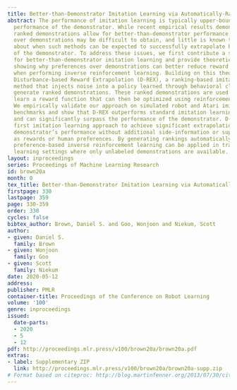 ```yaml
---
title: Better-than-Demonstrator Imitation Learning via Automatically-Ranked Demonstrations
abstract: The performance of imitation learning is typically upper-bounded by the
  performance of the demonstrator. While recent empirical results demonstrate that
  ranked demonstrations allow for better-than-demonstrator performance, preferences
  over demonstrations may be difficult to obtain, and little is known theoretically
  about when such methods can be expected to successfully extrapolate beyond the performance
  of the demonstrator. To address these issues, we first contribute a sufficient condition
  for better-than-demonstrator imitation learning and provide theoretical results
  showing why preferences over demonstrations can better reduce reward function ambiguity
  when performing inverse reinforcement learning. Building on this theory, we introduce
  Disturbance-based Reward Extrapolation (D-REX), a ranking-based imitation learning
  method that injects noise into a policy learned through behavioral cloning to automatically
  generate ranked demonstrations. These ranked demonstrations are used to efficiently
  learn a reward function that can then be optimized using reinforcement learning.
  We empirically validate our approach on simulated robot and Atari imitation learning
  benchmarks and show that D-REX outperforms standard imitation learning approaches
  and can significantly surpass the performance of the demonstrator. D-REX is the
  first imitation learning approach to achieve significant extrapolation beyond the
  demonstrator’s performance without additional side-information or supervision, such
  as rewards or human preferences. By generating rankings automatically, we show that
  preference-based inverse reinforcement learning can be applied in traditional imitation
  learning settings where only unlabeled demonstrations are available.
layout: inproceedings
series: Proceedings of Machine Learning Research
id: brown20a
month: 0
tex_title: Better-than-Demonstrator Imitation Learning via Automatically-Ranked Demonstrations
firstpage: 330
lastpage: 359
page: 330-359
order: 330
cycles: false
bibtex_author: Brown, Daniel S. and Goo, Wonjoon and Niekum, Scott
author:
- given: Daniel S.
  family: Brown
- given: Wonjoon
  family: Goo
- given: Scott
  family: Niekum
date: 2020-05-12
address: 
publisher: PMLR
container-title: Proceedings of the Conference on Robot Learning
volume: '100'
genre: inproceedings
issued:
  date-parts:
  - 2020
  - 5
  - 12
pdf: http://proceedings.mlr.press/v100/brown20a/brown20a.pdf
extras:
- label: Supplementary ZIP
  link: http://proceedings.mlr.press/v100/brown20a/brown20a-supp.zip
# Format based on citeproc: http://blog.martinfenner.org/2013/07/30/citeproc-yaml-for-bibliographies/
---
```

